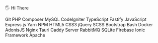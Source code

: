 🖐 Hi There

Git PHP Composer MySQL CodeIgniter TypeScript Fastify JavaScript Express.js Yarn NPM HTML5 CSS3 jQuery SCSS Bootstrap Bash Docker AdonisJS Nginx Tauri Caddy Server RabbitMQ SQLite Firebase Ionic Framework Apache
